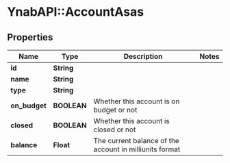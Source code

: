 # YnabAPI::AccountAsas

## Properties
Name | Type | Description | Notes
------------ | ------------- | ------------- | -------------
**id** | **String** |  | 
**name** | **String** |  | 
**type** | **String** |  | 
**on_budget** | **BOOLEAN** | Whether this account is on budget or not | 
**closed** | **BOOLEAN** | Whether this account is closed or not | 
**balance** | **Float** | The current balance of the account in milliunits format | 


